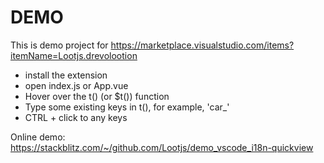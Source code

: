 # DEMO

This is demo project for https://marketplace.visualstudio.com/items?itemName=Lootjs.drevolootion

- install the extension
- open index.js or App.vue
- Hover over the t() (or $t()) function
- Type some existing keys in t(), for example, 'car_'
- CTRL + click to any keys

Online demo: https://stackblitz.com/~/github.com/Lootjs/demo_vscode_i18n-quickview
